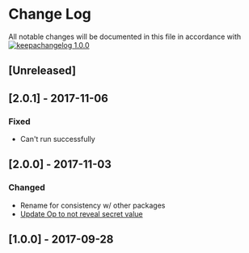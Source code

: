 # Change Log

All notable changes will be documented in this file in accordance with
[![keepachangelog 1.0.0](https://img.shields.io/badge/keepachangelog-1.0.0-brightgreen.svg)](http://keepachangelog.com/en/1.0.0/)

## \[Unreleased]

## \[2.0.1] - 2017-11-06

### Fixed

- Can't run successfully

## \[2.0.0] - 2017-11-03

### Changed

- Rename for consistency w/ other packages
- [Update Op to not reveal secret value](https://github.com/opspec-pkgs/azure.appinsights.instrumentationkey.get/issues/2)

## \[1.0.0] - 2017-09-28

